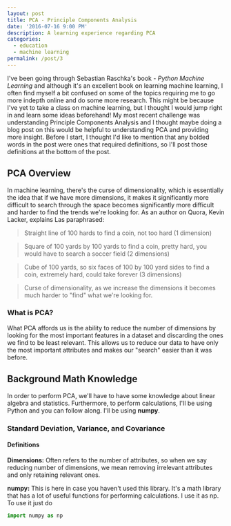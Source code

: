```yaml
---
layout: post
title: PCA - Principle Components Analysis
date: '2016-07-16 9:00 PM'
description: A learning experience regarding PCA
categories:
  - education
  - machine learning
permalink: /post/3
---
```


I've been going through Sebastian Raschka's book - *Python Machine Learning* and although it's an excellent book on learning machine learning, I often find myself a bit confused on some of the topics requiring me to go more indepth online and do some more research. This might be because I've yet to take a class on machine learning, but I thought I would jump right in and learn some ideas beforehand! My most recent challenge was understanding Principle Components Analysis and I thought maybe doing a blog post on this would be helpful to understanding PCA and providing more insight. Before I start, I thought I'd like to mention that any bolded words in the post were ones that required definitions, so I'll post those definitions at the bottom of the post. 


## PCA Overview
In machine learning, there's the curse of dimensionality, which is essentially the idea that if we have more dimensions, it makes it significantly more difficult to search through the space becomes significantly more difficult and harder to find the trends we're looking for. As an author on Quora, Kevin Lacker, explains Las paraphrased:

>Straight line of 100 hards to find a coin, not too hard (1 dimension)

>Square of 100 yards by 100 yards to find a coin, pretty hard, you would have to search a soccer field (2 dimensions)

>Cube of 100 yards, so six faces of 100 by 100 yard sides to find a coin, extremely hard, could take forever (3 dimensions)

>Curse of dimensionality, as we increase the dimensions it becomes much harder to "find" what we're looking for. 

### What is PCA?
What PCA affords us is the ability to reduce the number of dimensions by looking for the most important features in a dataset and discarding the ones we find to be least relevant. This allows us to reduce our data to have only the most important attributes and makes our "search" easier than it was before. 

## Background Math Knowledge
In order to perform PCA, we'll have to have some knowledge about linear algebra and statistics. Furthermore, to perform calculations, I'll be using Python and you can follow along. I'll be using  **numpy**.

### Standard Deviation, Variance, and Covariance

#### Definitions
**Dimensions:** Often refers to the number of attributes, so when we say reducing number of dimensions, we mean removing irrelevant attributes and only retaining relevant ones. 

**numpy:** This is here in case you haven't used this library. It's a math library that has a lot of useful functions for performing calculations. I use it as np. To use it just do 
```python
import numpy as np
```
